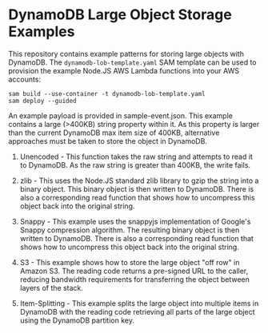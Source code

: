 # DynamoDB Large Object Storage Examples

This repository contains example patterns for storing large objects with DynamoDB. The `dynamodb-lob-template.yaml` SAM template can be used to provision the example Node.JS AWS Lambda functions into your AWS accounts:

```
sam build --use-container -t dynamodb-lob-template.yaml
sam deploy --guided
```

An example payload is provided in sample-event.json. This example contains a large (>400KB) string property within it. As this property is larger than the current DynamoDB max item size of 400KB, alternative approaches must be taken to store the object in DynamoDB.

1. Unencoded - This function takes the raw string and attempts to read it to DynamoDB. As the raw string is greater than 400KB, the write fails.

2. zlib - This uses the Node.JS standard zlib library to gzip the string into a binary object. This binary object is then written to DynamoDB. There is also a corresponding read function that shows how to uncompress this object back into the original string.

3. Snappy - This example uses the snappyjs implementation of Google's Snappy compression algorithm. The resulting binary object is then written to DynamoDB. There is also a corresponding read function that shows how to uncompress this object back into the original string.

4. S3 - This example shows how to store the large object "off row" in Amazon S3. The reading code returns a pre-signed URL to the caller, reducing bandwidth requirements for transferring the object between layers of the stack.

5. Item-Splitting - This example splits the large object into multiple items in DynamoDB with the reading code retrieving all parts of the large object using the DynamoDB partition key.
